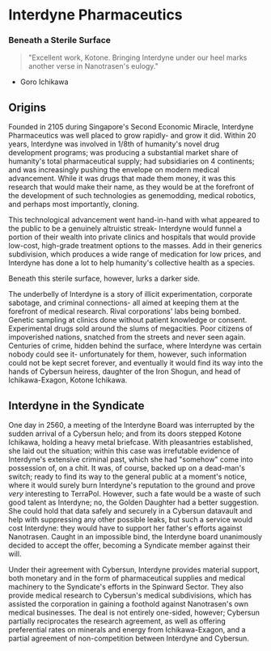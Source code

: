 # Interdyne Pharmaceutics
### Beneath a Sterile Surface
> "Excellent work, Kotone. Bringing Interdyne under our heel marks another verse in Nanotrasen's eulogy."
- Goro Ichikawa

## Origins
Founded in 2105 during Singapore's Second Economic Miracle, Interdyne Pharmaceutics was well placed to grow rapidly- and grow it did. Within 20 years, Interdyne was involved in 1/8th of humanity's novel drug development programs; was producing a substantial market share of humanity's total pharmaceutical supply; had subsidiaries on 4 continents; and was increasingly pushing the envelope on modern medical advancement. While it was drugs that made them money, it was this research that would make their name, as they would be at the forefront of the development of such technologies as genemodding, medical robotics, and perhaps most importantly, cloning.

This technological advancement went hand-in-hand with what appeared to the public to be a genuinely altruistic streak- Interdyne would funnel a portion of their wealth into private clinics and hospitals that would provide low-cost, high-grade treatment options to the masses. Add in their generics subdivision, which produces a wide range of medication for low prices, and Interdyne has done a lot to help humanity's collective health as a species.

Beneath this sterile surface, however, lurks a darker side.

The underbelly of Interdyne is a story of illicit experimentation, corporate sabotage, and criminal connections- all aimed at keeping them at the forefront of medical research. Rival corporations' labs being bombed. Genetic sampling at clinics done without patient knowledge or consent. Experimental drugs sold around the slums of megacities. Poor citizens of impoverished nations, snatched from the streets and never seen again. Centuries of crime, hidden behind the surface, where Interdyne was certain nobody could see it- unfortunately for them, however, such information could not be kept secret forever, and eventually it would find its way into the hands of Cybersun heiress, daughter of the Iron Shogun, and head of Ichikawa-Exagon, Kotone Ichikawa.

## Interdyne in the Syndicate
One day in 2560, a meeting of the Interdyne Board was interrupted by the sudden arrival of a Cybersun helo; and from its doors stepped Kotone Ichikawa, holding a heavy metal briefcase. With pleasantries established, she laid out the situation; within this case was irrefutable evidence of Interdyne's extensive criminal past, which she had "somehow" come into possession of, on a chit. It was, of course, backed up on a dead-man's switch; ready to find its way to the general public at a moment's notice, where it would surely burn Interdyne's reputation to the ground and prove *very* interesting to TerraPol. However, such a fate would be a waste of such good talent as Interdyne; no, the Golden Daughter had a better suggestion. She could hold that data safely and securely in a Cybersun datavault and help with suppressing any other possible leaks, but such a service would cost Interdyne: they would have to support her father's efforts against Nanotrasen. Caught in an impossible bind, the Interdyne board unanimously decided to accept the offer, becoming a Syndicate member against their will.

Under their agreement with Cybersun, Interdyne provides material support, both monetary and in the form of pharmaceutical supplies and medical machinery to the Syndicate's efforts in the Spinward Sector. They also provide medical research to Cybersun's medical subdivisions, which has assisted the corporation in gaining a foothold against Nanotrasen's own medical businesses. The deal is not entirely one-sided, however; Cybersun partially reciprocates the research agreement, as well as offering preferential rates on minerals and energy from Ichikawa-Exagon, and a partial agreement of non-competition between Interdyne and Cybersun.
